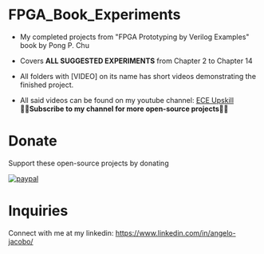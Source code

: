 # FPGA_Book_Experiments
* My completed projects from "FPGA Prototyping by Verilog Examples"  book by Pong P. Chu     

 
* Covers **ALL SUGGESTED EXPERIMENTS** from Chapter 2 to Chapter 14  

* All folders with [VIDEO] on its name has short videos demonstrating the finished project. 

* All said videos can be found on my youtube channel: [ECE Upskill](https://www.youtube.com/playlist?list=PLqaZ9TGIKESf19uPGMIM4nIWGpACFZFUs)    
**🔔🔔Subscribe to my channel for more open-source projects🔔🔔**  

# Donate   
Support these open-source projects by donating  

[![paypal](https://www.paypalobjects.com/en_US/i/btn/btn_donateCC_LG.gif)](https://www.paypal.com/donate?hosted_button_id=GBJQGJNCJZVRU)


# Inquiries  
Connect with me at my linkedin: https://www.linkedin.com/in/angelo-jacobo/
